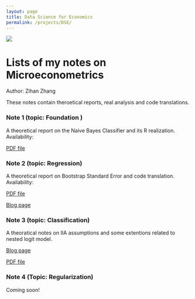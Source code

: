```yaml
---
layout: page
title: Data Science for Economics
permalink: /projects/DSE/
---
```

![](/static/projects/bjsubway.jpg)


# Lists of my notes on Microeconometrics

Author: Zihan Zhang

These notes contain theroetical reports, real analysis and code translations. 

### Note 1 (topic: Foundation )
A theoretical report on the Naive Bayes Classifier and its R realization.
Availability:

[PDF file]({{site.baseurl}}/assets/HW1_zzh.pdf)

### Note 2 (topic: Regression)
A theoretical report on Bootstrap Standard Error and code translation.
Availability:

[PDF file]({{site.baseurl}}/assets/HW2_zzh.pdf)

[Blog page](https://landbuland.github.io/moments/2019/03/30/Homework-2-for-Data-Analysis.html)

### Note 3 (topic: Classification)
A theoratical notes on IIA assumptions and some extentions related to nested logit model.

[Blog page](https://landbuland.github.io/moments/2019/04/07/Homework-3-for-Data-Analysis.html)

[PDF file]({{site.baseurl}}/assets/script_3.pdf)


### Note 4 (Topic: Regularization)

Coming soon!
